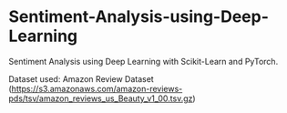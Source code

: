 # Sentiment-Analysis-using-Deep-Learning
Sentiment Analysis using Deep Learning with Scikit-Learn and PyTorch.

Dataset used: Amazon Review Dataset (https://s3.amazonaws.com/amazon-reviews-pds/tsv/amazon_reviews_us_Beauty_v1_00.tsv.gz)
